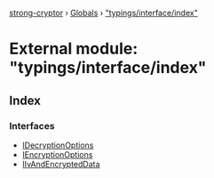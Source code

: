 [strong-cryptor](../README.md) › [Globals](../globals.md) › ["typings/interface/index"](_typings_interface_index_.md)

# External module: "typings/interface/index"

## Index

### Interfaces

* [IDecryptionOptions](../interfaces/_typings_interface_index_.idecryptionoptions.md)
* [IEncryptionOptions](../interfaces/_typings_interface_index_.iencryptionoptions.md)
* [IIvAndEncryptedData](../interfaces/_typings_interface_index_.iivandencrypteddata.md)
